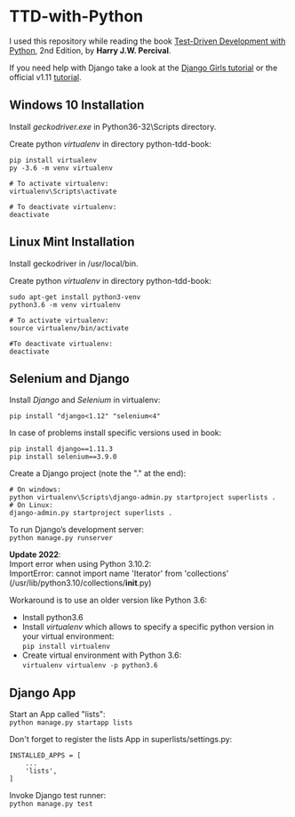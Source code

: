 # TTD-with-Python

I used this repository while reading the book [Test-Driven Development with Python](https://learning.oreilly.com/library/view/test-driven-development-with/9781491958698/), 2nd Edition, by **Harry J.W. Percival**.

If you need help with Django take a look at the [Django Girls tutorial](https://tutorial.djangogirls.org/en/) or the official v1.11 [tutorial](https://docs.djangoproject.com/en/1.11/intro/tutorial01/).


## Windows 10 Installation
Install *geckodriver.exe* in Python36-32\Scripts directory.

Create python *virtualenv* in directory python-tdd-book:
```
pip install virtualenv
py -3.6 -m venv virtualenv

# To activate virtualenv:
virtualenv\Scripts\activate

# To deactivate virtualenv:
deactivate
```

## Linux Mint Installation
Install geckodriver in /usr/local/bin.

Create python *virtualenv* in directory python-tdd-book:
```
sudo apt-get install python3-venv
python3.6 -m venv virtualenv

# To activate virtualenv:
source virtualenv/bin/activate

#To deactivate virtualenv:
deactivate
```

## Selenium and Django

Install *Django* and *Selenium* in virtualenv:
```
pip install "django<1.12" "selenium<4"
```

In case of problems install specific versions used in book:
```
pip install django==1.11.3
pip install selenium==3.9.0
```

Create a Django project (note the "." at the end):
```
# On windows:
python virtualenv\Scripts\django-admin.py startproject superlists .
# On Linux:
django-admin.py startproject superlists .
```

To run Django’s development server:  
`python manage.py runserver`    

**Update 2022**:  
Import error when using Python 3.10.2:  
ImportError: cannot import name 'Iterator' from 'collections' (/usr/lib/python3.10/collections/__init__.py)  

Workaround is to use an older version like Python 3.6:  
- Install python3.6  
- Install *virtualenv* which allows to specify a specific python version in your virtual environment:  
`pip install virtualenv`  
- Create virtual environment with Python 3.6:  
`virtualenv virtualenv -p python3.6`
  
  
## Django App

Start an App called "lists":  
`python manage.py startapp lists`

Don't forget to register the lists App in superlists/settings.py:
```
INSTALLED_APPS = [
	...
    'lists',
]
```

Invoke Django test runner:  
`python manage.py test`

